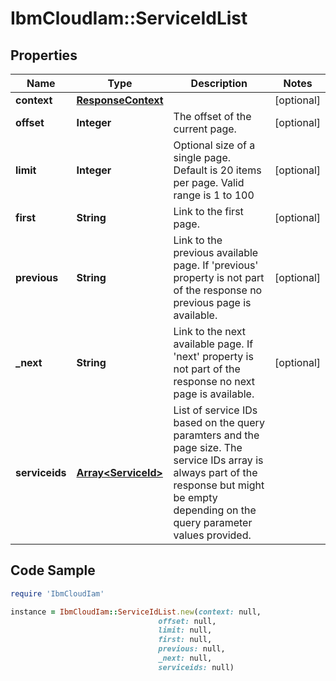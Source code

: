 # IbmCloudIam::ServiceIdList

## Properties

Name | Type | Description | Notes
------------ | ------------- | ------------- | -------------
**context** | [**ResponseContext**](ResponseContext.md) |  | [optional] 
**offset** | **Integer** | The offset of the current page. | [optional] 
**limit** | **Integer** | Optional size of a single page. Default is 20 items per page. Valid range is 1 to 100 | [optional] 
**first** | **String** | Link to the first page. | [optional] 
**previous** | **String** | Link to the previous available page. If &#39;previous&#39; property is not part of the response no previous page is available. | [optional] 
**_next** | **String** | Link to the next available page. If &#39;next&#39; property is not part of the response no next page is available. | [optional] 
**serviceids** | [**Array&lt;ServiceId&gt;**](ServiceId.md) | List of service IDs based on the query paramters and the page size. The service IDs array is always part of the response but might be empty depending on the query parameter values provided. | 

## Code Sample

```ruby
require 'IbmCloudIam'

instance = IbmCloudIam::ServiceIdList.new(context: null,
                                 offset: null,
                                 limit: null,
                                 first: null,
                                 previous: null,
                                 _next: null,
                                 serviceids: null)
```


